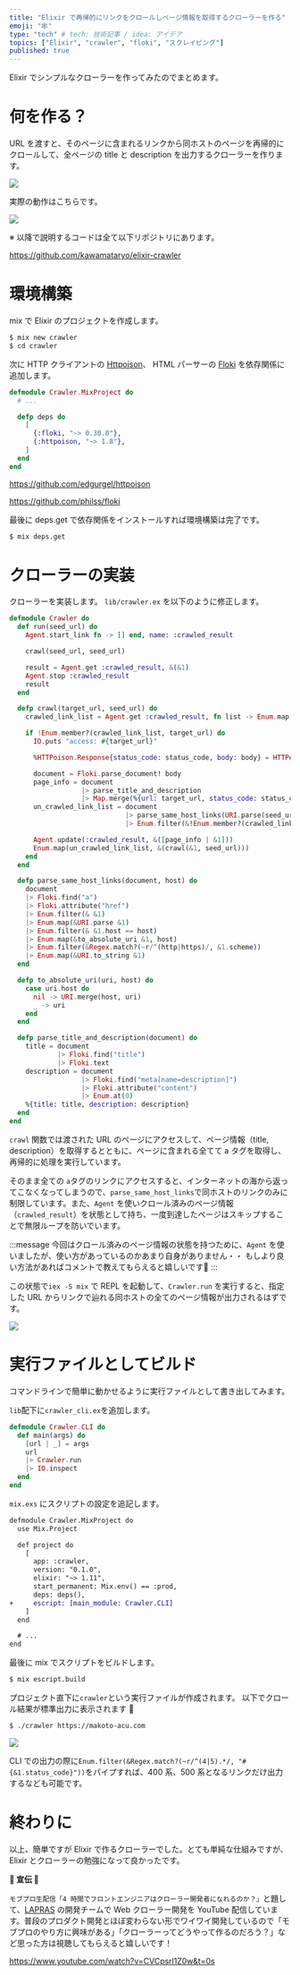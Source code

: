 ```yaml
---
title: "Elixir で再帰的にリンクをクロールしページ情報を取得するクローラーを作る"
emoji: "🕸"
type: "tech" # tech: 技術記事 / idea: アイデア
topics: ["Elixir", "crawler", "floki", "スクレイピング"]
published: true
---
```


Elixir でシンプルなクローラーを作ってみたのでまとめます。

# 何を作る？

URL を渡すと、そのページに含まれるリンクから同ホストのページを再帰的にクロールして、全ページの title と description を出力するクローラーを作ります。

![](https://i.gyazo.com/b7bf9be3129733659674b8bf86d692ce.png)

実際の動作はこちらです。

![](https://i.gyazo.com/9ce2449cdca0ed163ac1abb20f84adea.gif)

※ 以降で説明するコードは全て以下リポジトリにあります。

https://github.com/kawamataryo/elixir-crawler

# 環境構築

mix で Elixir のプロジェクトを作成します。

```bash
$ mix new crawler
$ cd crawler
```

次に HTTP クライアントの [Httpoison](https://github.com/edgurgel/httpoison)、 HTML パーサーの [Floki](https://github.com/philss/floki) を依存関係に追加します。

```elixir
defmodule Crawler.MixProject do
  # ...

  defp deps do
    [
      {:floki, "~> 0.30.0"},
      {:httpoison, "~> 1.8"},
    ]
  end
end
```

https://github.com/edgurgel/httpoison

https://github.com/philss/floki

最後に deps.get で依存関係をインストールすれば環境構築は完了です。

```bash
$ mix deps.get
```

# クローラーの実装

クローラーを実装します。
`lib/crawler.ex` を以下のように修正します。


```elixir:lib/crawler.ex
defmodule Crawler do
  def run(seed_url) do
    Agent.start_link fn -> [] end, name: :crawled_result

    crawl(seed_url, seed_url)

    result = Agent.get :crawled_result, &(&1)
    Agent.stop :crawled_result
    result
  end

  defp crawl(target_url, seed_url) do
    crawled_link_list = Agent.get :crawled_result, fn list -> Enum.map(list, &(&1[:url])) end

    if !Enum.member?(crawled_link_list, target_url) do
      IO.puts "access: #{target_url}"

      %HTTPoison.Response{status_code: status_code, body: body} = HTTPoison.get!(target_url)

      document = Floki.parse_document! body
      page_info = document
                  |> parse_title_and_description
                  |> Map.merge(%{url: target_url, status_code: status_code})
      un_crawled_link_list = document
                             |> parse_same_host_links(URI.parse(seed_url).host)
                             |> Enum.filter(&!Enum.member?(crawled_link_list, &1))

      Agent.update(:crawled_result, &([page_info | &1]))
      Enum.map(un_crawled_link_list, &(crawl(&1, seed_url)))
    end
  end

  defp parse_same_host_links(document, host) do
    document
    |> Floki.find("a")
    |> Floki.attribute("href")
    |> Enum.filter(& &1)
    |> Enum.map(&URI.parse &1)
    |> Enum.filter(& &1.host == host)
    |> Enum.map(&to_absolute_uri &1, host)
    |> Enum.filter(&Regex.match?(~r/^(http|https)/, &1.scheme))
    |> Enum.map(&URI.to_string &1)
  end

  defp to_absolute_uri(uri, host) do
    case uri.host do
      nil -> URI.merge(host, uri)
      _ -> uri
    end
  end

  defp parse_title_and_description(document) do
    title = document
            |> Floki.find("title")
            |> Floki.text
    description = document
                  |> Floki.find("meta[name=description]")
                  |> Floki.attribute("content")
                  |> Enum.at(0)
    %{title: title, description: description}
  end
end
```

`crawl` 関数では渡された URL のページにアクセスして、ページ情報（title, description）を取得するとともに、ページに含まれる全てて a タグを取得し、再帰的に処理を実行しています。

そのまま全ての `a`タグのリンクにアクセスすると、インターネットの海から返ってこなくなってしまうので、`parse_same_host_links`で同ホストのリンクのみに制限しています。また、`Agent` を使いクロール済みのページ情報（`crawled_result`）を状態として持ち、一度到達したページはスキップすることで無限ループを防いでいます。

:::message
今回はクロール済みのページ情報の状態を持つために、`Agent` を使いましたが、使い方があっているのかあまり自身がありません・・
もしより良い方法があればコメントで教えてもらえると嬉しいです🙏
:::

この状態で`iex -S mix` で REPL を起動して、`Crawler.run` を実行すると、指定した URL からリンクで辿れる同ホストの全てのページ情報が出力されるはずです。

![](https://i.gyazo.com/211dc0baee4bde7edee0a22cc94972f0.gif)

# 実行ファイルとしてビルド
コマンドラインで簡単に動かせるように実行ファイルとして書き出してみます。

`lib`配下に`crawler_cli.ex`を追加します。

```elixir:crawler_cli.ex
defmodule Crawler.CLI do
  def main(args) do
    [url | _] = args
    url
    |> Crawler.run
    |> IO.inspect
  end
end
```

`mix.exs` にスクリプトの設定を追記します。

```diff elixir:mix.exs
defmodule Crawler.MixProject do
  use Mix.Project

  def project do
    [
      app: :crawler,
      version: "0.1.0",
      elixir: "~> 1.11",
      start_permanent: Mix.env() == :prod,
      deps: deps(),
+     escript: [main_module: Crawler.CLI]
    ]
  end

  # ...
end
```

最後に mix でスクリプトをビルドします。

```bash
$ mix escript.build
```

プロジェクト直下に`crawler`という実行ファイルが作成されます。
以下でクロール結果が標準出力に表示されます 🎉

```bash
$ ./crawler https://makoto-acu.com
```

![](https://i.gyazo.com/9ce2449cdca0ed163ac1abb20f84adea.gif)

CLI での出力の際に`Enum.filter(&Regex.match?(~r/^(4|5).*/, "#{&1.status_code}"))`をパイプすれば、400 系、500 系となるリンクだけ出力するなども可能です。

# 終わりに

以上、簡単ですが Elixir で作るクローラーでした。とても単純な仕組みですが、Elixir とクローラーの勉強になって良かったです。

**📣 宣伝 📣**

`モブプロ生配信「4 時間でフロントエンジニアはクローラー開発者になれるのか？」`と題して、[LAPRAS](https://corp.lapras.com/) の開発チームで Web クローラー開発を YouTube 配信しています。普段のプロダクト開発とほぼ変わらない形でワイワイ開発しているので「モブプロのやり方に興味がある」「クローラーってどうやって作るのだろう？」など思った方は視聴してもらえると嬉しいです！

https://www.youtube.com/watch?v=CVCpsrl1Z0w&t=0s